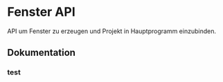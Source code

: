 # Fenster API

API um Fenster zu erzeugen und Projekt in Hauptprogramm einzubinden.

## Dokumentation

### test